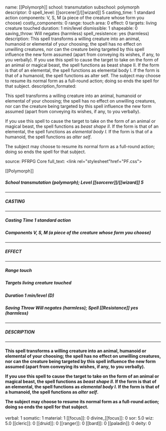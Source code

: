 name: [[Polymorph]]
school: transmutation
subschool: polymorph
descriptor: 0
spell_level: [[sorcerer]]/[[wizard]] 5
casting_time: 1 standard action
components: V, S, M (a piece of the creature whose form you choose)
costly_components: 0
range: touch
area: 0
effect: 0
targets: living creature touched
duration: 1 min/level
dismissible: 1
shapeable: 0
saving_throw: Will negates (harmless)
spell_resistence: yes (harmless)
description: This spell transforms a willing creature into an animal, humanoid or elemental of your choosing; the spell has no effect on unwilling creatures, nor can the creature being targeted by this spell influence the new form assumed (apart from conveying its wishes, if any, to you verbally).  If you use this spell to cause the target to take on the form of an animal or magical beast, the spell functions as beast shape II. If the form is that of an elemental, the spell functions as elemental body I. If the form is that of a humanoid, the spell functions as alter self.  The subject may choose to resume its normal form as a full-round action; doing so ends the spell for that subject.
description_formated: <p>This spell transforms a willing creature into an animal, humanoid or elemental of your choosing; the spell has no effect on unwilling creatures, nor can the creature being targeted by this spell influence the new form assumed (apart from conveying its wishes, if any, to you verbally).</p><p>If you use this spell to cause the target to take on the form of an animal or magical beast, the spell functions as <i>beast shape II</i>. If the form is that of an elemental, the spell functions as <i>elemental body I.</i> If the form is that of a humanoid, the spell functions as <i>alter self</i>.</p><p>The subject may choose to resume its normal form as a full-round action; doing so ends the spell for that subject.</p>
source: PFRPG Core
full_text: <link rel="stylesheet"href="PF.css"><div class="heading"><p class="alignleft">[[Polymorph]]</p><div style="clear: both;"></div></div><div><h5><b>School </b>transmutation (polymorph); <b>Level </b>[[sorcerer]]/[[wizard]] 5</h5></div><hr/><div><h5><b>CASTING</b></h5></div><hr/><div><h5><b>Casting Time </b>1 standard action</h5><h5><b>Components </b>V, S, M (a piece of the creature whose form you choose)</h5></div><hr/><div><h5><b>EFFECT</b></h5></div><hr/><div><h5><b>Range </b>touch</h5><h5><b>Targets </b>living creature touched</h5><h5><b>Duration </b>1 min/level (D)</h5><h5><b>Saving Throw </b>Will negates (harmless); <b>Spell [[Resistance]] </b>yes (harmless)</h5></div><hr/><div><h5><b>DESCRIPTION</b></h5></div><hr/><div><h4><p>This spell transforms a willing creature into an animal, humanoid or elemental of your choosing; the spell has no effect on unwilling creatures, nor can the creature being targeted by this spell influence the new form assumed (apart from conveying its wishes, if any, to you verbally).</p><p>If you use this spell to cause the target to take on the form of an animal or magical beast, the spell functions as <i>beast shape II</i>. If the form is that of an elemental, the spell functions as <i>elemental body I.</i> If the form is that of a humanoid, the spell functions as <i>alter self</i>.</p><p>The subject may choose to resume its normal form as a full-round action; doing so ends the spell for that subject.</p></h4></div>
verbal: 1
somatic: 1
material: 1
[[focus]]: 0
divine_[[focus]]: 0
sor: 5.0
wiz: 5.0
[[cleric]]: 0
[[druid]]: 0
[[ranger]]: 0
[[bard]]: 0
[[paladin]]: 0
deity: 0
